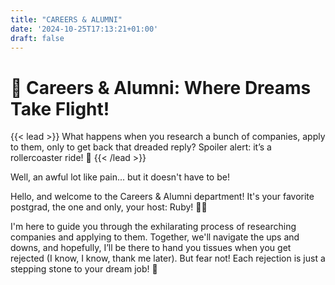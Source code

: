 ```yaml
---
title: "CAREERS & ALUMNI"
date: '2024-10-25T17:13:21+01:00'
draft: false
---
```


<style>
  header {
    display: none;
  }
</style>

<div class="container">
    <h1>🚀 Careers & Alumni: Where Dreams Take Flight!</h1>
</div>

{{< lead >}}
What happens when you research a bunch of companies, apply to them, only to get back that dreaded reply? Spoiler alert: it’s a rollercoaster ride! 🎢
{{< /lead >}}

Well, an awful lot like pain... but it doesn't have to be!

Hello, and welcome to the Careers & Alumni department! It's your favorite postgrad, the one and only, your host: Ruby! 💃✨

I'm here to guide you through the exhilarating process of researching companies and applying to them. Together, we'll navigate the ups and downs, and hopefully, I’ll be there to hand you tissues when you get rejected (I know, I know, thank me later). But fear not! Each rejection is just a stepping stone to your dream job! 🚀
